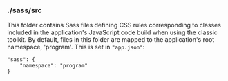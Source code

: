 ### ./sass/src

This folder contains Sass files defining CSS rules corresponding to classes
included in the application's JavaScript code build when using the classic toolkit.
By default, files in this folder are mapped to the application's root namespace, 'program'.
This is set in `"app.json"`:

    "sass": {
        "namespace": "program"
    }